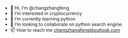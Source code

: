 - 👋 Hi, I’m @changzhangfeng
- 👀 I’m interested in cryptocurrency
- 🌱 I’m currently learning python
- 💞️ I’m looking to collaborate on python search engine.
- 📫 How to reach me changzhangfeng@outlook.com

<!---
changzhangfeng/changzhangfeng is a ✨ special ✨ repository because its `README.md` (this file) appears on your GitHub profile.
You can click the Preview link to take a look at your changes.
--->
